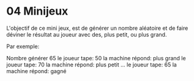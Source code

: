# 04 Minijeux

L'objectif de ce mini jeux, est de générer un nombre aléatoire et de faire déviner le résultat au joueur avec des, plus petit, ou plus grand.

Par exemple:

Nombre générer 65
le joueur tape: 50
la machine répond: plus grand
le joueur tape: 70
la machine répond: plus petit
...
le joueur tape: 65
la machine répond: gagné
